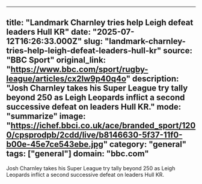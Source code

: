 ---
   title: "Landmark Charnley tries help Leigh defeat leaders Hull KR"
   date: "2025-07-12T16:26:33.000Z"
   slug: "landmark-charnley-tries-help-leigh-defeat-leaders-hull-kr"
   source: "BBC Sport"
   original_link: "https://www.bbc.com/sport/rugby-league/articles/cx2lw9p40q4o"
   description: "Josh Charnley takes his Super League try tally beyond 250 as Leigh Leopards inflict a second successive defeat on leaders Hull KR."
   mode: "summarize"
   image: "https://ichef.bbci.co.uk/ace/branded_sport/1200/cpsprodpb/2cdd/live/b8146630-5f37-11f0-b00e-45e7ce543ebe.jpg"
   category: "general"
   tags: ["general"]
   domain: "bbc.com"
  ---
  Josh Charnley takes his Super League try tally beyond 250 as Leigh Leopards inflict a second successive defeat on leaders Hull KR.